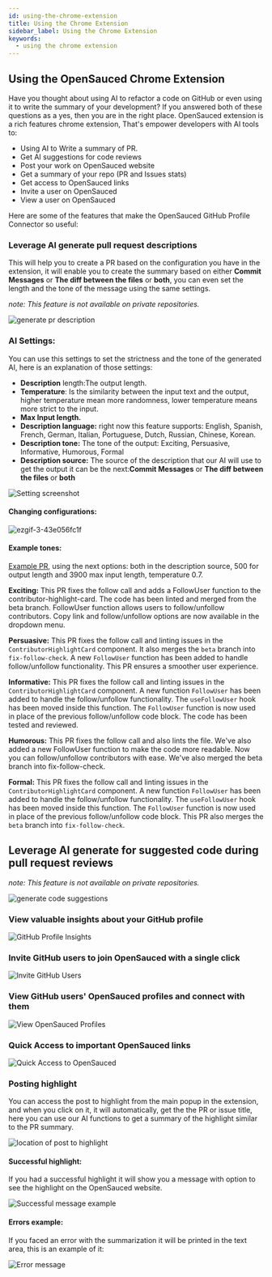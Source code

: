 ```yaml
---
id: using-the-chrome-extension
title: Using the Chrome Extension
sidebar_label: Using the Chrome Extension
keywords:
  - using the chrome extension
---
```


## Using the OpenSauced Chrome Extension

Have you thought about using AI to refactor a code on GitHub or even using it to write the summary of your development?
If you answered both of these questions as a yes, then you are in the right place. OpenSauced extension is a rich features chrome extension,
That's empower developers with AI tools to:

- Using AI to Write a summary of PR.
- Get AI suggestions for code reviews
- Post your work on OpenSauced website
- Get a summary of your repo (PR and Issues stats)
- Get access to OpenSauced links
- Invite a user on OpenSauced
- View a user on OpenSauced

Here are some of the features that make the OpenSauced GitHub Profile Connector so useful:

### Leverage AI generate pull request descriptions

This will help you to create a PR based on the configuration you have in the extension, it will enable you to create the summary based on either **Commit Messages** or **The diff between the files** or **both**, you can even set the length and the tone of the message using the same settings.

_note: This feature is not available on private repositories._

![generate pr description](../../static/gif/pr-description.gif)

### AI Settings: 

You can use this settings to set the strictness and the tone of the generated AI, here is an explanation of those settings:

- **Description** length:The output length.
- **Temperature**: Is the similarity between the input text and the output, higher temperature mean more randomness, lower temperature means more strict to the input.
- **Max Input length.**
- **Description language:** right now this feature supports: English, Spanish, French, German, Italian, Portuguese, Dutch, Russian, Chinese, Korean.
- **Description tone:** The tone of the output: Exciting, Persuasive, Informative, Humorous, Formal
- **Description source:** The source of the description that our AI will use to get the output it can be the next:**Commit Messages** or **The diff between the files** or **both**

![Setting screenshot](https://user-images.githubusercontent.com/18273833/241760972-aa10eabe-3c01-4921-956a-ab85bada1575.png)

#### Changing configurations: 

![ezgif-3-43e056fc1f](https://github.com/open-sauced/docs.opensauced.pizza/assets/18273833/fa19fa8e-e652-461c-8df4-6e959c9b9943)


#### Example tones:

[Example PR](https://github.com/open-sauced/insights/pull/1197), using the next options: both in the description source, 500 for output length and 3900 max input length, temperature 0.7.

**Exciting:** This PR fixes the follow call and adds a FollowUser function to the contributor-highlight-card. The code has been linted and merged from the beta branch. FollowUser function allows users to follow/unfollow contributors. Copy link and follow/unfollow options are now available in the dropdown menu.

**Persuasive:** This PR fixes the follow call and linting issues in the `ContributorHighlightCard` component. It also merges the `beta` branch into `fix-follow-check`. A new `FollowUser` function has been added to handle follow/unfollow functionality. This PR ensures a smoother user experience.

**Informative:** This PR fixes the follow call and linting issues in the `ContributorHighlightCard` component. A new function `FollowUser` has been added to handle the follow/unfollow functionality. The `useFollowUser` hook has been moved inside this function. The `FollowUser` function is now used in place of the previous follow/unfollow code block. The code has been tested and reviewed.

**Humorous:** This PR fixes the follow call and also lints the file. We've also added a new FollowUser function to make the code more readable. Now you can follow/unfollow contributors with ease. We've also merged the beta branch into fix-follow-check.

**Formal:** This PR fixes the follow call and linting issues in the `ContributorHighlightCard` component. A new function `FollowUser` has been added to handle the follow/unfollow functionality. The `useFollowUser` hook has been moved inside this function. The `FollowUser` function is now used in place of the previous follow/unfollow code block. This PR also merges the `beta` branch into `fix-follow-check`.


## Leverage AI generate for suggested code during pull request reviews

_note: This feature is not available on private repositories._

![generate code suggestions](../../static/gif/code-suggestions.gif)

### View valuable insights about your GitHub profile

![GitHub Profile Insights](../../static/img/extension-popup.png)

### Invite GitHub users to join OpenSauced with a single click

![Invite GitHub Users](../../static/img/extension-invite.png)

### View GitHub users' OpenSauced profiles and connect with them

![View OpenSauced Profiles](../../static/img/extension-view.png)

### Quick Access to important OpenSauced links

![Quick Access to OpenSauced](../../static/img/extension-links.png)

### Posting highlight

You can access the post to highlight from the main popup in the extension, and when you click on it, it will automatically, get the the PR or issue  title, here you can use our AI functions to get a summary of the highlight similar to the PR summary. 

![location of post to highlight](https://user-images.githubusercontent.com/18273833/241761099-e7a745c8-204e-4a4d-b313-867ab99af0b2.png)

#### Successful highlight:

If you had a successful highlight it will show you a message with option to see the highlight on the OpenSauced website. 

![Successful message example](https://github.com/open-sauced/docs.opensauced.pizza/assets/18273833/723ac624-e996-45f8-acdf-0d3ff08af90b)


#### Errors example: 


If you faced an error with the summarization it will be printed in the text area, this is an example of it: 

![Error message](https://user-images.githubusercontent.com/18273833/241762187-f6968a71-c344-495f-8eed-f1de9aff7599.gif)